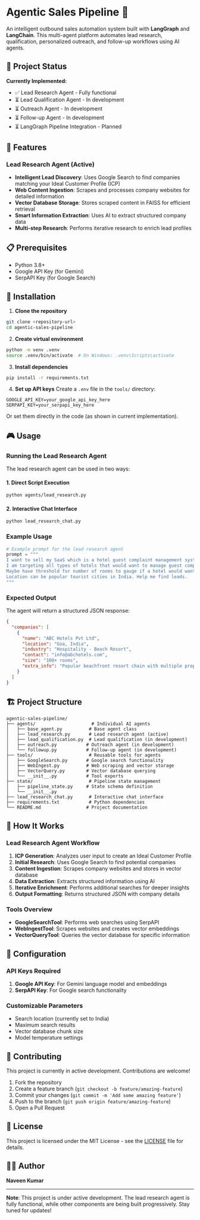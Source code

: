 # Agentic Sales Pipeline 🚀

An intelligent outbound sales automation system built with **LangGraph** and **LangChain**. This multi-agent platform automates lead research, qualification, personalized outreach, and follow-up workflows using AI agents.

## 🎯 Project Status

**Currently Implemented:**
- ✅ Lead Research Agent - Fully functional
- ⏳ Lead Qualification Agent - In development
- ⏳ Outreach Agent - In development  
- ⏳ Follow-up Agent - In development
- ⏳ LangGraph Pipeline Integration - Planned

## 🔧 Features

### Lead Research Agent (Active)
- **Intelligent Lead Discovery**: Uses Google Search to find companies matching your Ideal Customer Profile (ICP)
- **Web Content Ingestion**: Scrapes and processes company websites for detailed information
- **Vector Database Storage**: Stores scraped content in FAISS for efficient retrieval
- **Smart Information Extraction**: Uses AI to extract structured company data
- **Multi-step Research**: Performs iterative research to enrich lead profiles

## 📋 Prerequisites

- Python 3.8+
- Google API Key (for Gemini)
- SerpAPI Key (for Google Search)

## 🚀 Installation

1. **Clone the repository**
```bash
git clone <repository-url>
cd agentic-sales-pipeline
```

2. **Create virtual environment**
```bash
python -m venv .venv
source .venv/bin/activate  # On Windows: .venv\Scripts\activate
```

3. **Install dependencies**
```bash
pip install -r requirements.txt
```

4. **Set up API keys**
Create a `.env` file in the `tools/` directory:
```env
GOOGLE_API_KEY=your_google_api_key_here
SERPAPI_KEY=your_serpapi_key_here
```

Or set them directly in the code (as shown in current implementation).

## 🎮 Usage

### Running the Lead Research Agent

The lead research agent can be used in two ways:

#### 1. Direct Script Execution
```bash
python agents/lead_research.py
```

#### 2. Interactive Chat Interface
```bash
python lead_research_chat.py
```

### Example Usage

```python
# Example prompt for the lead research agent
prompt = """
I want to sell my SaaS which is a hotel guest complaint management system. 
I am targeting all types of hotels that would want to manage guest complaints. 
Maybe have threshold for number of rooms to gauge if a hotel would want my product. 
Location can be popular tourist cities in India. Help me find leads.
"""
```

### Expected Output

The agent will return a structured JSON response:
```json
{
  "companies": [
    {
      "name": "ABC Hotels Pvt Ltd",
      "location": "Goa, India",
      "industry": "Hospitality - Beach Resort",
      "contact": "info@abchotels.com",
      "size": "100+ rooms",
      "extra_info": "Popular beachfront resort chain with multiple properties"
    }
  ]
}
```

## 🏗️ Project Structure

```
agentic-sales-pipeline/
├── agents/                     # Individual AI agents
│   ├── base_agent.py          # Base agent class
│   ├── lead_research.py       # Lead research agent (active)
│   ├── lead_qualification.py  # Lead qualification (in development)
│   ├── outreach.py           # Outreach agent (in development)
│   └── followup.py           # Follow-up agent (in development)
├── tools/                     # Reusable tools for agents
│   ├── GoogleSearch.py       # Google search functionality
│   ├── WebIngest.py          # Web scraping and vector storage
│   ├── VectorQuery.py        # Vector database querying
│   └── __init__.py           # Tool exports
├── state/                     # Pipeline state management
│   ├── pipeline_state.py     # State schema definition
│   └── __init__.py           
├── lead_research_chat.py      # Interactive chat interface
├── requirements.txt           # Python dependencies
└── README.md                 # Project documentation
```

## 🔧 How It Works

### Lead Research Agent Workflow

1. **ICP Generation**: Analyzes user input to create an Ideal Customer Profile
2. **Initial Research**: Uses Google Search to find potential companies
3. **Content Ingestion**: Scrapes company websites and stores in vector database
4. **Data Extraction**: Extracts structured information using AI
5. **Iterative Enrichment**: Performs additional searches for deeper insights
6. **Output Formatting**: Returns structured JSON with company details

### Tools Overview

- **GoogleSearchTool**: Performs web searches using SerpAPI
- **WebIngestTool**: Scrapes websites and creates vector embeddings
- **VectorQueryTool**: Queries the vector database for specific information

## 📝 Configuration

### API Keys Required

1. **Google API Key**: For Gemini language model and embeddings
2. **SerpAPI Key**: For Google search functionality

### Customizable Parameters

- Search location (currently set to India)
- Maximum search results
- Vector database chunk size
- Model temperature settings

## 🤝 Contributing

This project is currently in active development. Contributions are welcome!

1. Fork the repository
2. Create a feature branch (`git checkout -b feature/amazing-feature`)
3. Commit your changes (`git commit -m 'Add some amazing feature'`)
4. Push to the branch (`git push origin feature/amazing-feature`)
5. Open a Pull Request

## 📄 License

This project is licensed under the MIT License - see the [LICENSE](LICENSE) file for details.

## 👨‍💻 Author

**Naveen Kumar**

---

**Note**: This project is under active development. The lead research agent is fully functional, while other components are being built progressively. Stay tuned for updates!
